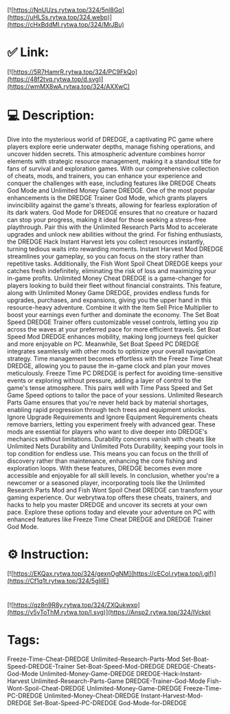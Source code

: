 [![https://NnUUzs.rytwa.top/324/5nl8Gq](https://uHLSs.rytwa.top/324.webp)](https://cHxBddMI.rytwa.top/324/MrJBu)
# ✅ Link:
[![https://5R7HamrR.rytwa.top/324/PC9FkQo](https://48f2tvq.rytwa.top/d.svg)](https://wmMX8wA.rytwa.top/324/AXXwC)
# 💻 Description:
Dive into the mysterious world of DREDGE, a captivating PC game where players explore eerie underwater depths, manage fishing operations, and uncover hidden secrets. This atmospheric adventure combines horror elements with strategic resource management, making it a standout title for fans of survival and exploration games. With our comprehensive collection of cheats, mods, and trainers, you can enhance your experience and conquer the challenges with ease, including features like DREDGE Cheats God Mode and Unlimited Money Game DREDGE.
One of the most popular enhancements is the DREDGE Trainer God Mode, which grants players invincibility against the game's threats, allowing for fearless exploration of its dark waters. God Mode for DREDGE ensures that no creature or hazard can stop your progress, making it ideal for those seeking a stress-free playthrough. Pair this with the Unlimited Research Parts Mod to accelerate upgrades and unlock new abilities without the grind.
For fishing enthusiasts, the DREDGE Hack Instant Harvest lets you collect resources instantly, turning tedious waits into rewarding moments. Instant Harvest Mod DREDGE streamlines your gameplay, so you can focus on the story rather than repetitive tasks. Additionally, the Fish Wont Spoil Cheat DREDGE keeps your catches fresh indefinitely, eliminating the risk of loss and maximizing your in-game profits.
Unlimited Money Cheat DREDGE is a game-changer for players looking to build their fleet without financial constraints. This feature, along with Unlimited Money Game DREDGE, provides endless funds for upgrades, purchases, and expansions, giving you the upper hand in this resource-heavy adventure. Combine it with the Item Sell Price Multiplier to boost your earnings even further and dominate the economy.
The Set Boat Speed DREDGE Trainer offers customizable vessel controls, letting you zip across the waves at your preferred pace for more efficient travels. Set Boat Speed Mod DREDGE enhances mobility, making long journeys feel quicker and more enjoyable on PC. Meanwhile, Set Boat Speed PC DREDGE integrates seamlessly with other mods to optimize your overall navigation strategy.
Time management becomes effortless with the Freeze Time Cheat DREDGE, allowing you to pause the in-game clock and plan your moves meticulously. Freeze Time PC DREDGE is perfect for avoiding time-sensitive events or exploring without pressure, adding a layer of control to the game's tense atmosphere. This pairs well with Time Pass Speed and Set Game Speed options to tailor the pace of your sessions.
Unlimited Research Parts Game ensures that you're never held back by material shortages, enabling rapid progression through tech trees and equipment unlocks. Ignore Upgrade Requirements and Ignore Equipment Requirements cheats remove barriers, letting you experiment freely with advanced gear. These mods are essential for players who want to dive deeper into DREDGE's mechanics without limitations.
Durability concerns vanish with cheats like Unlimited Nets Durability and Unlimited Pots Durability, keeping your tools in top condition for endless use. This means you can focus on the thrill of discovery rather than maintenance, enhancing the core fishing and exploration loops. With these features, DREDGE becomes even more accessible and enjoyable for all skill levels.
In conclusion, whether you're a newcomer or a seasoned player, incorporating tools like the Unlimited Research Parts Mod and Fish Wont Spoil Cheat DREDGE can transform your gaming experience. Our webrytwa.top offers these cheats, trainers, and hacks to help you master DREDGE and uncover its secrets at your own pace. Explore these options today and elevate your adventure on PC with enhanced features like Freeze Time Cheat DREDGE and DREDGE Trainer God Mode.

# ⚙️ Instruction:
[![https://EKQax.rytwa.top/324/gexnOgNM](https://cECol.rytwa.top/i.gif)](https://Cf1q1t.rytwa.top/324/5gIilE)
#
[![https://qz8n9R8y.rytwa.top/324/ZXQukwxp](https://v5vToThM.rytwa.top/l.svg)](https://Ansp2.rytwa.top/324/IVckp)
# Tags:
Freeze-Time-Cheat-DREDGE Unlimited-Research-Parts-Mod Set-Boat-Speed-DREDGE-Trainer Set-Boat-Speed-Mod-DREDGE DREDGE-Cheats-God-Mode Unlimited-Money-Game-DREDGE DREDGE-Hack-Instant-Harvest Unlimited-Research-Parts-Game DREDGE-Trainer-God-Mode Fish-Wont-Spoil-Cheat-DREDGE Unlimited-Money-Game-DREDGE Freeze-Time-PC-DREDGE Unlimited-Money-Cheat-DREDGE Instant-Harvest-Mod-DREDGE Set-Boat-Speed-PC-DREDGE God-Mode-for-DREDGE





